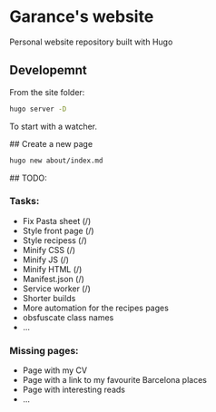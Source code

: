 # Garance's website

Personal website repository built with Hugo

## Developemnt

From the site folder:

```bash
hugo server -D
```

To start with a watcher.

## Create a new page

```bash
hugo new about/index.md
```
## TODO:
### Tasks:
* Fix Pasta sheet (/)
* Style front page (/)
* Style recipess (/)
* Minify CSS (/)
* Minify JS (/)
* Minify HTML (/)
* Manifest.json (/)
* Service worker (/)
* Shorter builds
* More automation for the recipes pages
* obsfuscate class names
* ...

### Missing pages:
* Page with my CV
* Page with a link to my favourite Barcelona places
* Page with interesting reads
* ...
